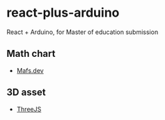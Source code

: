 # react-plus-arduino
React + Arduino, for Master of education submission


## Math chart
- [Mafs.dev](https://mafs.dev/)

## 3D asset
- [ThreeJS](https://threejs.org)

